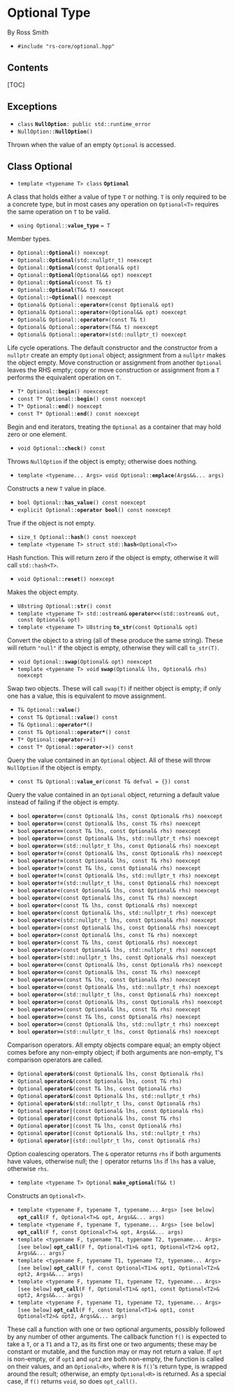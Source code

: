# Optional Type #

By Ross Smith

* `#include "rs-core/optional.hpp"`

## Contents ##

[TOC]

## Exceptions ##

* `class` **`NullOption`**`: public std::runtime_error`
* `NullOption::`**`NullOption`**`()`

Thrown when the value of an empty `Optional` is accessed.

## Class Optional ##

* `template <typename T> class` **`Optional`**

A class that holds either a value of type `T` or nothing. `T` is only required
to be a concrete type, but in most cases any operation on `Optional<T>`
requires the same operation on `T` to be valid.

* `using Optional::`**`value_type`** `= T`

Member types.

* `Optional::`**`Optional`**`() noexcept`
* `Optional::`**`Optional`**`(std::nullptr_t) noexcept`
* `Optional::`**`Optional`**`(const Optional& opt)`
* `Optional::`**`Optional`**`(Optional&& opt) noexcept`
* `Optional::`**`Optional`**`(const T& t)`
* `Optional::`**`Optional`**`(T&& t) noexcept`
* `Optional::`**`~Optional`**`() noexcept`
* `Optional& Optional::`**`operator=`**`(const Optional& opt)`
* `Optional& Optional::`**`operator=`**`(Optional&& opt) noexcept`
* `Optional& Optional::`**`operator=`**`(const T& t)`
* `Optional& Optional::`**`operator=`**`(T&& t) noexcept`
* `Optional& Optional::`**`operator=`**`(std::nullptr_t) noexcept`

Life cycle operations. The default constructor and the constructor from a
`nullptr` create an empty `Optional` object; assignment from a `nullptr` makes
the object empty. Move construction or assignment from another `Optional`
leaves the RHS empty; copy or move construction or assignment from a `T`
performs the equivalent operation on `T`.

* `T* Optional::`**`begin`**`() noexcept`
* `const T* Optional::`**`begin`**`() const noexcept`
* `T* Optional::`**`end`**`() noexcept`
* `const T* Optional::`**`end`**`() const noexcept`

Begin and end iterators, treating the `Optional` as a container that may hold
zero or one element.

* `void Optional::`**`check`**`() const`

Throws `NullOption` if the object is empty; otherwise does nothing.

* `template <typename... Args> void Optional::`**`emplace`**`(Args&&... args)`

Constructs a new `T` value in place.

* `bool Optional::`**`has_value`**`() const noexcept`
* `explicit Optional::`**`operator bool`**`() const noexcept`

True if the object is not empty.

* `size_t Optional::`**`hash`**`() const noexcept`
* `template <typename T> struct std::`**`hash`**`<Optional<T>>`

Hash function. This will return zero if the object is empty, otherwise it will
call `std::hash<T>`.

* `void Optional::`**`reset`**`() noexcept`

Makes the object empty.

* `U8string Optional::`**`str`**`() const`
* `template <typename T> std::ostream&` **`operator<<`**`(std::ostream& out, const Optional& opt)`
* `template <typename T> U8string` **`to_str`**`(const Optional& opt)`

Convert the object to a string (all of these produce the same string). These
will return `"null"` if the object is empty, otherwise they will call
`to_str(T)`.

* `void Optional::`**`swap`**`(Optional& opt) noexcept`
* `template <typename T> void` **`swap`**`(Optional& lhs, Optional& rhs) noexcept`

Swap two objects. These will call `swap(T)` if neither object is empty; if
only one has a value, this is equivalent to move assignment.

* `T& Optional::`**`value`**`()`
* `const T& Optional::`**`value`**`() const`
* `T& Optional::`**`operator*`**`()`
* `const T& Optional::`**`operator*`**`() const`
* `T* Optional::`**`operator->`**`()`
* `const T* Optional::`**`operator->`**`() const`

Query the value contained in an `Optional` object. All of these will throw
`NullOption` if the object is empty.

* `const T& Optional::`**`value_or`**`(const T& defval = {}) const`

Query the value contained in an `Optional` object, returning a default value
instead of failing if the object is empty.

* `bool` **`operator==`**`(const Optional& lhs, const Optional& rhs) noexcept`
* `bool` **`operator==`**`(const Optional& lhs, const T& rhs) noexcept`
* `bool` **`operator==`**`(const T& lhs, const Optional& rhs) noexcept`
* `bool` **`operator==`**`(const Optional& lhs, std::nullptr_t rhs) noexcept`
* `bool` **`operator==`**`(std::nullptr_t lhs, const Optional& rhs) noexcept`
* `bool` **`operator!=`**`(const Optional& lhs, const Optional& rhs) noexcept`
* `bool` **`operator!=`**`(const Optional& lhs, const T& rhs) noexcept`
* `bool` **`operator!=`**`(const T& lhs, const Optional& rhs) noexcept`
* `bool` **`operator!=`**`(const Optional& lhs, std::nullptr_t rhs) noexcept`
* `bool` **`operator!=`**`(std::nullptr_t lhs, const Optional& rhs) noexcept`
* `bool` **`operator<`**`(const Optional& lhs, const Optional& rhs) noexcept`
* `bool` **`operator<`**`(const Optional& lhs, const T& rhs) noexcept`
* `bool` **`operator<`**`(const T& lhs, const Optional& rhs) noexcept`
* `bool` **`operator<`**`(const Optional& lhs, std::nullptr_t rhs) noexcept`
* `bool` **`operator<`**`(std::nullptr_t lhs, const Optional& rhs) noexcept`
* `bool` **`operator>`**`(const Optional& lhs, const Optional& rhs) noexcept`
* `bool` **`operator>`**`(const Optional& lhs, const T& rhs) noexcept`
* `bool` **`operator>`**`(const T& lhs, const Optional& rhs) noexcept`
* `bool` **`operator>`**`(const Optional& lhs, std::nullptr_t rhs) noexcept`
* `bool` **`operator>`**`(std::nullptr_t lhs, const Optional& rhs) noexcept`
* `bool` **`operator<=`**`(const Optional& lhs, const Optional& rhs) noexcept`
* `bool` **`operator<=`**`(const Optional& lhs, const T& rhs) noexcept`
* `bool` **`operator<=`**`(const T& lhs, const Optional& rhs) noexcept`
* `bool` **`operator<=`**`(const Optional& lhs, std::nullptr_t rhs) noexcept`
* `bool` **`operator<=`**`(std::nullptr_t lhs, const Optional& rhs) noexcept`
* `bool` **`operator>=`**`(const Optional& lhs, const Optional& rhs) noexcept`
* `bool` **`operator>=`**`(const Optional& lhs, const T& rhs) noexcept`
* `bool` **`operator>=`**`(const T& lhs, const Optional& rhs) noexcept`
* `bool` **`operator>=`**`(const Optional& lhs, std::nullptr_t rhs) noexcept`
* `bool` **`operator>=`**`(std::nullptr_t lhs, const Optional& rhs) noexcept`

Comparison operators. All empty objects compare equal; an empty object comes
before any non-empty object; if both arguments are non-empty, `T`'s comparison
operators are called.

* `Optional` **`operator&`**`(const Optional& lhs, const Optional& rhs)`
* `Optional` **`operator&`**`(const Optional& lhs, const T& rhs)`
* `Optional` **`operator&`**`(const T& lhs, const Optional& rhs)`
* `Optional` **`operator&`**`(const Optional& lhs, std::nullptr_t rhs)`
* `Optional` **`operator&`**`(std::nullptr_t lhs, const Optional& rhs)`
* `Optional` **`operator|`**`(const Optional& lhs, const Optional& rhs)`
* `Optional` **`operator|`**`(const Optional& lhs, const T& rhs)`
* `Optional` **`operator|`**`(const T& lhs, const Optional& rhs)`
* `Optional` **`operator|`**`(const Optional& lhs, std::nullptr_t rhs)`
* `Optional` **`operator|`**`(std::nullptr_t lhs, const Optional& rhs)`

Option coalescing operators. The `&` operator returns `rhs` if both arguments
have values, otherwise null; the `|` operator returns `lhs` if `lhs` has a
value, otherwise `rhs`.

* `template <typename T> Optional` **`make_optional`**`(T&& t)`

Constructs an `Optional<T>`.

* `template <typename F, typename T, typename... Args> [see below]` **`opt_call`**`(F f, Optional<T>& opt, Args&&... args)`
* `template <typename F, typename T, typename... Args> [see below]` **`opt_call`**`(F f, const Optional<T>& opt, Args&&... args)`
* `template <typename F, typename T1, typename T2, typename... Args> [see below]` **`opt_call`**`(F f, Optional<T1>& opt1, Optional<T2>& opt2, Args&&... args)`
* `template <typename F, typename T1, typename T2, typename... Args> [see below]` **`opt_call`**`(F f, const Optional<T1>& opt1, Optional<T2>& opt2, Args&&... args)`
* `template <typename F, typename T1, typename T2, typename... Args> [see below]` **`opt_call`**`(F f, Optional<T1>& opt1, const Optional<T2>& opt2, Args&&... args)`
* `template <typename F, typename T1, typename T2, typename... Args> [see below]` **`opt_call`**`(F f, const Optional<T1>& opt1, const Optional<T2>& opt2, Args&&... args)`

These call a function with one or two optional arguments, possibly followed by
any number of other arguments. The callback function `f()` is expected to take
a `T`, or a `T1` and a `T2`, as its first one or two arguments; these may be
constant or mutable, and the function may or may not return a value. If `opt`
is non-empty, or if `opt1` and `opt2` are both non-empty, the function is
called on their values, and an `Optional<R>`, where `R` is `f()`'s return
type, is wrapped around the result; otherwise, an empty `Optional<R>` is
returned. As a special case, if `f()` returns `void`, so does `opt_call()`.
